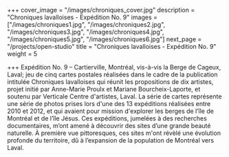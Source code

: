 +++
cover_image = "/images/chroniques_cover.jpg"
description = "Chroniques lavalloises - Expédition No. 9"
images = ["/images/chroniques1.jpg", "/images/chroniques2.jpg", "/images/chroniques3.jpg", "/images/chroniques4.jpg", "/images/chroniques5.jpg", "/images/chroniques6.jpg"]
next_page = "/projects/open-studio"
title = "Chroniques lavalloises - Expédition No. 9"
weight = 5

+++
Expédition No. 9 – Cartierville, Montréal, vis-à-vis la Berge de Cageux, Laval; jeu de cinq cartes postales réalisées dans le cadre de la publication intitulée Chroniques lavalloises qui réunit les propositions de dix artistes, projet initié par Anne-Marie Proulx et Mariane Bourcheix-Laporte, et soutenu par Verticale Centre d'artistes, Laval. La série de cartes représente une série de photos prises lors d'une des 13 expéditions réalisées entre 2010 et 2012, et qui avaient pour mission d'explorer les berges de l’île de Montréal et de l’île Jésus. Ces expéditions, jumelées à des recherches documentaires, m’ont amené à découvrir des sites d’une grande beauté naturelle. À première vue pittoresques, ces sites m'ont révèlé une évolution profonde du territoire, dû à l’expansion de la population de Montréal vers Laval.